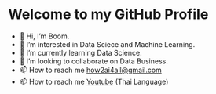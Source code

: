 # Welcome to my GitHub Profile

- 👋 Hi, I’m Boom.
- 👀 I’m interested in Data Sciece and Machine Learning.
- 🌱 I’m currently learning Data Science.
- 💞️ I’m looking to collaborate on Data Business. 
- 📫 How to reach me how2ai4all@gmail.com
- 📫 How to reach me [Youtube](https://www.youtube.com/channel/UCSwp5Hdj73K9-RcXJQrWndA) (Thai Language)

<!---
how2ai4all/how2ai4all is a ✨ special ✨ repository because its `README.md` (this file) appears on your GitHub profile.
You can click the Preview link to take a look at your changes.
--->
